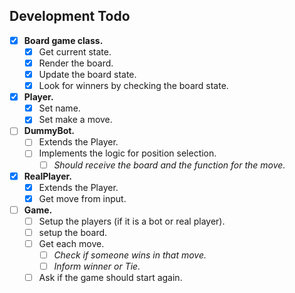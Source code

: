 ## Development Todo

- [X] **Board game class.**
  - [X] Get current state.
  - [X] Render the board.
  - [X] Update the board state.
  - [X] Look for winners by checking the board state.
  
- [X] **Player.**
  - [X] Set name.
  - [X] Set make a move.

- [ ] **DummyBot.**
  - [ ] Extends the Player.
  - [ ] Implements the logic for position selection.
    - [ ] _Should receive the board and the function for the move._

- [X] **RealPlayer.**
  - [X] Extends the Player.
  - [X] Get move from input.
  
- [ ] **Game.**
  - [ ] Setup the players (if it is a bot or real player).
  - [ ] setup the board.
  - [ ] Get each move.
    - [ ] _Check if someone wins in that move._
    - [ ] _Inform winner or Tie._
  - [ ] Ask if the game should start again.

